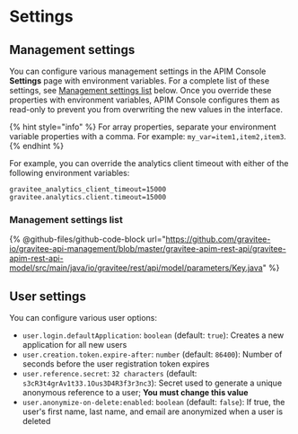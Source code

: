 # Settings

## Management settings

You can configure various management settings in the APIM Console **Settings** page with environment variables. For a complete list of these settings, see [Management settings list](settings.md#management-settings-list) below. Once you override these properties with environment variables, APIM Console configures them as read-only to prevent you from overwriting the new values in the interface.

{% hint style="info" %}
For array properties, separate your environment variable properties with a comma. For example: `my_var=item1,item2,item3`.
{% endhint %}

For example, you can override the analytics client timeout with either of the following environment variables:

```
gravitee_analytics_client_timeout=15000
gravitee.analytics.client.timeout=15000
```

### Management settings list

{% @github-files/github-code-block url="https://github.com/gravitee-io/gravitee-api-management/blob/master/gravitee-apim-rest-api/gravitee-apim-rest-api-model/src/main/java/io/gravitee/rest/api/model/parameters/Key.java" %}

## User settings

You can configure various user options:

* `user.login.defaultApplication`: `boolean` (default: `true`): Creates a new application for all new users
* `user.creation.token.expire-after`: `number` (default: `86400`): Number of seconds before the user registration token expires
* `user.reference.secret`: `32 characters` (default: `s3cR3t4grAv1t33.1Ous3D4R3f3r3nc3`): Secret used to generate a unique anonymous reference to a user; **You must change this value**
* `user.anonymize-on-delete:enabled`: `boolean` (default: `false`): If true, the user's first name, last name, and email are anonymized when a user is deleted
